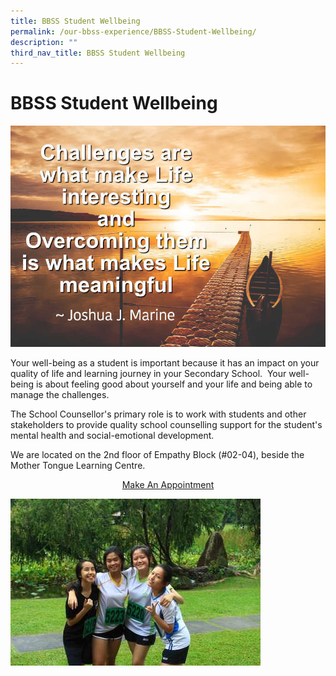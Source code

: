 ```yaml
---
title: BBSS Student Wellbeing
permalink: /our-bbss-experience/BBSS-Student-Wellbeing/
description: ""
third_nav_title: BBSS Student Wellbeing
---
```

# BBSS Student Wellbeing

![](/images/Our%20BBSS%20Experience/BBSS%20Student%20Wellbeing/quote_final2.jpg)

Your well-being as a student is important because it has an impact on your quality of life and learning journey in your Secondary School.  Your well-being is about feeling good about yourself and your life and being able to manage the challenges.  
  
The School Counsellor's primary role is to work with students and other stakeholders to provide quality school counselling support for the student's mental health and social-emotional development.  
  
We are located on the 2nd floor of Empathy Block (#02-04), beside the Mother Tongue Learning Centre.

<center><a href="/our-special-programme/ELIXiR/" target="_blank">Make An Appointment</a></center>


![](/images/Our%20BBSS%20Experience/BBSS%20Student%20Wellbeing/Students.jpg)
